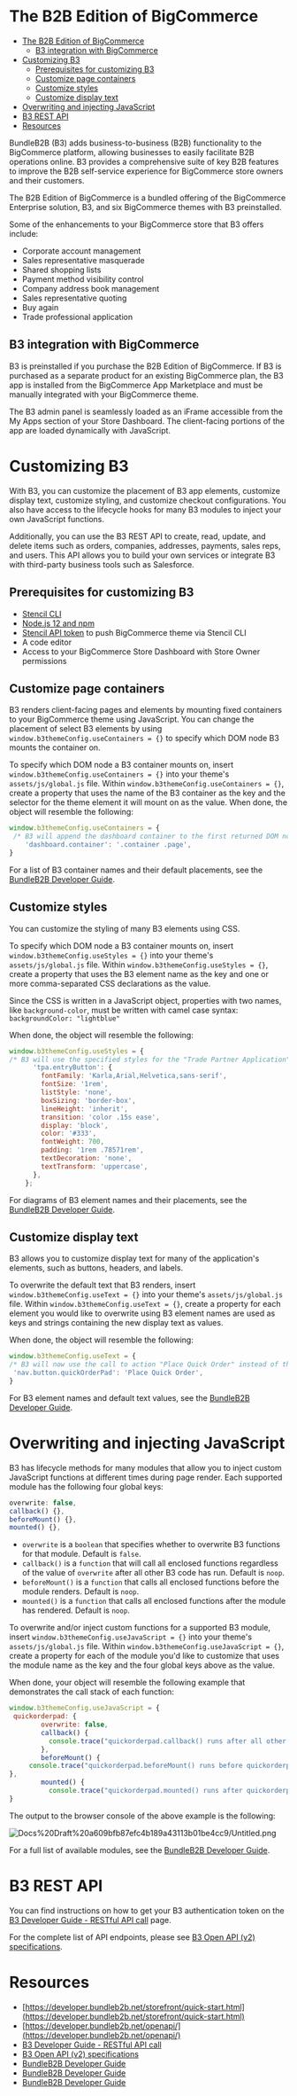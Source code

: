 # The B2B Edition of BigCommerce

- [The B2B Edition of BigCommerce](#the-b2b-edition-of-bigcommerce)
  - [B3 integration with BigCommerce](#b3-integration-with-bigcommerce)
- [Customizing B3](#customizing-b3)
  - [Prerequisites for customizing B3](#prerequisites-for-customizing-b3)
  - [Customize page containers](#customize-page-containers)
  - [Customize styles](#customize-styles)
  - [Customize display text](#customize-display-text)
- [Overwriting and injecting JavaScript](#overwriting-and-injecting-javascript)
- [B3 REST API](#b3-rest-api)
- [Resources](#resources)

BundleB2B (B3) adds business-to-business (B2B) functionality to the BigCommerce platform, allowing businesses to easily facilitate B2B operations online. B3 provides a comprehensive suite of key B2B features to improve the B2B self-service experience for BigCommerce store owners and their customers.

The B2B Edition of BigCommerce is a bundled offering of the BigCommerce Enterprise solution, B3, and six BigCommerce themes with B3 preinstalled. 

Some of the enhancements to your BigCommerce store that B3 offers include:

- Corporate account management
- Sales representative masquerade
- Shared shopping lists
- Payment method visibility control
- Company address book management
- Sales representative quoting
- Buy again
- Trade professional application

## B3 integration with BigCommerce

B3 is preinstalled if you purchase the B2B Edition of BigCommerce. If B3 is purchased as a separate product for an existing BigCommerce plan, the B3 app is installed from the BigCommerce App Marketplace and must be manually integrated with your BigCommerce theme.

The B3 admin panel is seamlessly loaded as an iFrame accessible from the My Apps section of your Store Dashboard. The client-facing portions of the app are loaded dynamically with JavaScript. 

# Customizing B3

With B3, you can customize the placement of B3 app elements, customize display text, customize styling, and customize checkout configurations. You also have access to the lifecycle hooks for many B3 modules to inject your own JavaScript functions.

Additionally, you can use the B3 REST API to create, read, update, and delete items such as orders, companies, addresses, payments, sales reps, and users. This API allows you to build your own services or integrate B3 with third-party business tools such as Salesforce.

## Prerequisites for customizing B3

- [Stencil CLI](https://developer.bigcommerce.com/stencil-docs/installing-stencil-cli/installing-stencil)
- [Node.js 12 and npm](https://nodejs.org/en/download/releases/)
- [Stencil API token](https://support.bigcommerce.com/s/article/Store-API-Accounts#creating) to push BigCommerce theme via Stencil CLI
- A code editor
- Access to your BigCommerce Store Dashboard with Store Owner permissions

## Customize page containers

B3 renders client-facing pages and elements by mounting fixed containers to your BigCommerce theme using JavaScript. You can change the placement of select B3 elements by using `window.b3themeConfig.useContainers = {}` to specify which DOM node B3 mounts the container on.

To specify which DOM node a B3 container mounts on, insert `window.b3themeConfig.useContainers = {}` into your theme's `assets/js/global.js` file. Within `window.b3themeConfig.useContainers = {}`, create a property that uses the name of the B3 container as the key and the selector for the theme element it will mount on as the value. When done, the object will resemble the following:

```jsx
window.b3themeConfig.useContainers = {
 /* B3 will append the dashboard container to the first returned DOM node with a class of "page" that is a descendant of an element with the class of "container" */
	'dashboard.container': '.container .page',
}
```

For a list of B3 container names and their default placements, see the [BundleB2B Developer Guide](https://developer.bundleb2b.net/storefront/containers.html).

## Customize styles

You can customize the styling of many B3 elements using CSS.

To specify which DOM node a B3 container mounts on, insert `window.b3themeConfig.useStyles = {}` into your theme's `assets/js/global.js` file. Within `window.b3themeConfig.useStyles = {}`, create a property that uses the B3 element name as the key and one or more comma-separated CSS declarations as the value. 

Since the CSS is written in a JavaScript object, properties with two names, like `background-color`, must be written with camel case syntax: `backgroundColor: "lightblue"`

When done, the object will resemble the following:

```jsx
window.b3themeConfig.useStyles = {
/* B3 will use the specified styles for the "Trade Partner Application" button that is appended to the secondary navigation menu */
      'tpa.entryButton': {
        fontFamily: 'Karla,Arial,Helvetica,sans-serif',
        fontSize: '1rem',
        listStyle: 'none',
        boxSizing: 'border-box',
        lineHeight: 'inherit',
        transition: 'color .15s ease',
        display: 'block',
        color: '#333',
        fontWeight: 700,
        padding: '1rem .78571rem',
        textDecoration: 'none',
        textTransform: 'uppercase',
      },
    };
```

For diagrams of B3 element names and their placements, see the [BundleB2B Developer Guide](https://developer.bundleb2b.net/storefront/containers.html).

## Customize display text

B3 allows you to customize display text for many of the application's elements, such as buttons, headers, and labels. 

To overwrite the default text that B3 renders, insert `window.b3themeConfig.useText = {}` into your theme's `assets/js/global.js` file. Within `window.b3themeConfig.useText = {}`, create a property for each element you would like to overwrite using B3 element names are used as keys and strings containing the new display text as values. 

When done, the object will resemble the following:

```jsx
window.b3themeConfig.useText = {
/* B3 will now use the call to action "Place Quick Order" instead of the default "Quick Order Pad" for the button that is appended to the secondary navigation menu */
 'nav.button.quickOrderPad': 'Place Quick Order',
}
```

For B3 element names and default text values, see the [BundleB2B Developer Guide](https://developer.bundleb2b.net/storefront/text.html).

# Overwriting and injecting JavaScript

B3 has lifecycle methods for many modules that allow you to inject custom JavaScript functions at different times during page render. Each supported module has the following four global keys:

```jsx
overwrite: false,
callback() {},
beforeMount() {},
mounted() {},
```

- `overwrite` is a `boolean` that specifies whether to overwrite B3 functions for that module. Default is `false`.
- `callback()` is a `function` that will call all enclosed functions regardless of the value of `overwrite` after all other B3 code has run. Default is `noop`.
- `beforeMount()` is a `function` that calls all enclosed functions before the module renders. Default is `noop`.
- `mounted()` is a `function` that calls all enclosed functions after the module has rendered. Default is `noop`.

To overwrite and/or inject custom functions for a supported B3 module, insert `window.b3themeConfig.useJavaScript = {}` into your theme's `assets/js/global.js` file. Within `window.b3themeConfig.useJavaScript = {}`, create a property for each of the module you'd like to customize that uses the module name as the key and the four global keys above as the value. 

When done, your object will resemble the following example that demonstrates the call stack of each function:

```jsx
window.b3themeConfig.useJavaScript = {
 quickorderpad: {
        overwrite: false,
        callback() {
          console.trace("quickorderpad.callback() runs after all other quickorderpad functions")
        },
        beforeMount() {
     console.trace("quickorderpad.beforeMount() runs before quickorderpad mounts")        
},
        mounted() {
          console.trace("quickorderpad.mounted() runs after quickorderpad mounts");
}
```

The output to the browser console of the above example is the following:

![Docs%20Draft%20a609bfb87efc4b189a43113b01be4cc9/Untitled.png](Docs%20Draft%20a609bfb87efc4b189a43113b01be4cc9/Untitled.png)

For a full list of available modules, see the [BundleB2B Developer Guide](https://developer.bundleb2b.net/storefront/js.html). 

# B3 REST API

You can find instructions on how to get your B3 authentication token on the [B3 Developer Guide - RESTful API call](https://developer.bundleb2b.net/storefront/api-call.html) page. 

For the complete list of API endpoints, please see [B3 Open API (v2) specifications](https://developer.bundleb2b.net/openapi/).

# Resources

- [https://developer.bundleb2b.net/storefront/quick-start.html](https://developer.bundleb2b.net/storefront/quick-start.html)
- [https://developer.bundleb2b.net/openapi/](https://developer.bundleb2b.net/openapi/)
- [B3 Developer Guide - RESTful API call](https://developer.bundleb2b.net/storefront/api-call.html)
- [B3 Open API (v2) specifications](https://developer.bundleb2b.net/openapi/)
- [BundleB2B Developer Guide](https://developer.bundleb2b.net/storefront/text.html)
- [BundleB2B Developer Guide](https://developer.bundleb2b.net/storefront/containers.html)
- [BundleB2B Developer Guide](https://developer.bundleb2b.net/storefront/containers.html)